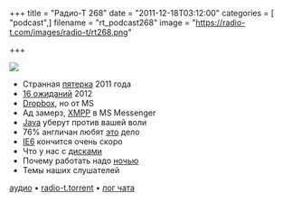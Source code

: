 +++
title = "Радио-Т 268"
date = "2011-12-18T03:12:00"
categories = [ "podcast",]
filename = "rt_podcast268"
image = "https://radio-t.com/images/radio-t/rt268.png"

+++

![](https://radio-t.com/images/radio-t/rt268.png)

- Странная [пятерка](http://www.readwriteweb.com/archives/top_5_internet-connected_devices_of_2011.php) 2011 года
- [16 ожиданий](http://reviews.cnet.com/8301-18438_7-57343942-82/16-most-anticipated-tech-products-of-2012/) 2012
- [Dropbox](http://www.readwriteweb.com/archives/microsoft_skydrive_iphone_app.php), но от MS
- Ад замерз, [XMPP](http://windowsteamblog.com/windows_live/b/windowslive/archive/2011/12/14/anyone-can-build-a-windows-live-messenger-client-with-o) в MS Messenger
- [Java](http://habrahabr.ru/blogs/java/134742/) уберут против вашей воли
- 76% англичан любят [это](http://mashable.com/2011/12/15/british-facebook-alcohol-photos/) дело
- [IE6](http://www.readwriteweb.com/archives/microsoft_to_developers_sorry_about_the_whole_ie6.php) кончится очень скоро
- Что у нас с [дисками](http://news.cnet.com/8301-13924_3-57341642-64/how-bad-is-the-hard-disk-shortage/)
- Почему работать надо [ночью](http://swizec.com/blog/why-programmers-work-at-night/swizec/3198)
- Темы наших слушателей

[аудио](https://archive.rucast.net/radio-t/media/rt_podcast268.mp3) • [radio-t.torrent](http://www.radio-t.com/torrents/rt_podcast268.mp3.torrent) • [лог чата](http://chat.radio-t.com/logs/radio-t-268.html)<audio src="https://archive.rucast.net/radio-t/media/rt_podcast268.mp3" preload="none"></audio>

